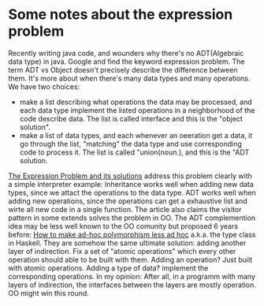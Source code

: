 # Some notes about the expression problem
Recently writing java code, and wounders why there's no ADT(Algebraic data type) in java. Google and find the keyword expression problem. 
The term ADT vs Object doesn't precisely describe the difference between them. It's more about when there's many data types and many operations. We have two choices:
- make a list describing what operations the data may be processed, and each data type implement the listed operations in a neighborhood of the code describe data. The list is called interface and this is the "object solution".
- make a list of data types, and each whenever an oeeration get a data, it go through the list, "matching" the data type and use corresponding code to process it. The list is called "union(noun.),  and this is the "ADT solution.

[The Expression Problem and its solutions](https://eli.thegreenplace.net/2016/the-expression-problem-and-its-solutions/) address this problem clearly with a simple interpreter example: Inheritance works well when adding new data types, since we attact the operations to the data type. ADT works well when adding new operations, since the operations can get a exhaustive list and wirte all new code in a single function.
The article also claims the visitor pattern in some extends solves the problem in OO. The ADT complemention idea may be less well known to the OO comunity but proposed 6 years before: [How to make ad-hoc polymorphism less ad hoc](https://dl.acm.org/doi/abs/10.1145/75277.75283) a.k.a. the type class in Haskell.
They are somehow the same ultimate solution: adding another layer of indirection. Fix a set of "atomic operations" which every other operation should able to be built with them. Adding an operation? Just built with atomic operations. Adding a type of data? implement the corresponding operations. 
In my opinion: After all, in a programm with many layers of indirection, the interfaces between the layers are mostly operation. OO might win this round.